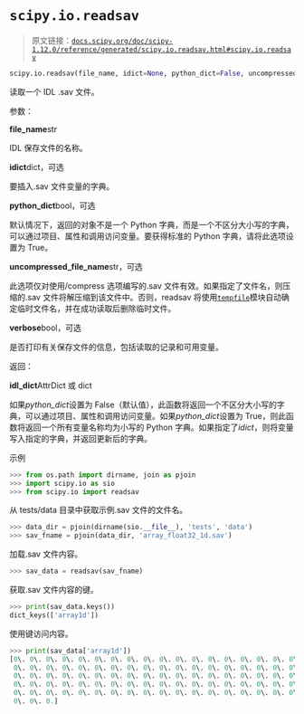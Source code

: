 # `scipy.io.readsav`

> 原文链接：[`docs.scipy.org/doc/scipy-1.12.0/reference/generated/scipy.io.readsav.html#scipy.io.readsav`](https://docs.scipy.org/doc/scipy-1.12.0/reference/generated/scipy.io.readsav.html#scipy.io.readsav)

```py
scipy.io.readsav(file_name, idict=None, python_dict=False, uncompressed_file_name=None, verbose=False)
```

读取一个 IDL .sav 文件。

参数：

**file_name**str

IDL 保存文件的名称。

**idict**dict，可选

要插入.sav 文件变量的字典。

**python_dict**bool，可选

默认情况下，返回的对象不是一个 Python 字典，而是一个不区分大小写的字典，可以通过项目、属性和调用访问变量。要获得标准的 Python 字典，请将此选项设置为 True。

**uncompressed_file_name**str，可选

此选项仅对使用/compress 选项编写的.sav 文件有效。如果指定了文件名，则压缩的.sav 文件将解压缩到该文件中。否则，readsav 将使用[`tempfile`](https://docs.python.org/3/library/tempfile.html#module-tempfile "(在 Python v3.12 中)")模块自动确定临时文件名，并在成功读取后删除临时文件。

**verbose**bool，可选

是否打印有关保存文件的信息，包括读取的记录和可用变量。

返回：

**idl_dict**AttrDict 或 dict

如果*python_dict*设置为 False（默认值），此函数将返回一个不区分大小写的字典，可以通过项目、属性和调用访问变量。如果*python_dict*设置为 True，则此函数将返回一个所有变量名称均为小写的 Python 字典。如果指定了*idict*，则将变量写入指定的字典，并返回更新后的字典。

示例

```py
>>> from os.path import dirname, join as pjoin
>>> import scipy.io as sio
>>> from scipy.io import readsav 
```

从 tests/data 目录中获取示例.sav 文件的文件名。

```py
>>> data_dir = pjoin(dirname(sio.__file__), 'tests', 'data')
>>> sav_fname = pjoin(data_dir, 'array_float32_1d.sav') 
```

加载.sav 文件内容。

```py
>>> sav_data = readsav(sav_fname) 
```

获取.sav 文件内容的键。

```py
>>> print(sav_data.keys())
dict_keys(['array1d']) 
```

使用键访问内容。

```py
>>> print(sav_data['array1d'])
[0\. 0\. 0\. 0\. 0\. 0\. 0\. 0\. 0\. 0\. 0\. 0\. 0\. 0\. 0\. 0\. 0\. 0\. 0\. 0\. 0\. 0\. 0\. 0.
 0\. 0\. 0\. 0\. 0\. 0\. 0\. 0\. 0\. 0\. 0\. 0\. 0\. 0\. 0\. 0\. 0\. 0\. 0\. 0\. 0\. 0\. 0\. 0.
 0\. 0\. 0\. 0\. 0\. 0\. 0\. 0\. 0\. 0\. 0\. 0\. 0\. 0\. 0\. 0\. 0\. 0\. 0\. 0\. 0\. 0\. 0\. 0.
 0\. 0\. 0\. 0\. 0\. 0\. 0\. 0\. 0\. 0\. 0\. 0\. 0\. 0\. 0\. 0\. 0\. 0\. 0\. 0\. 0\. 0\. 0\. 0.
 0\. 0\. 0\. 0\. 0\. 0\. 0\. 0\. 0\. 0\. 0\. 0\. 0\. 0\. 0\. 0\. 0\. 0\. 0\. 0\. 0\. 0\. 0\. 0.
 0\. 0\. 0.] 
```
